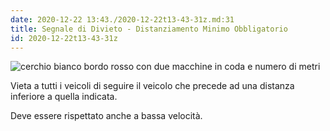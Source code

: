 ```yaml
---
date: 2020-12-22 13:43./2020-12-22t13-43-31z.md:31
title: Segnale di Divieto - Distanziamento Minimo Obbligatorio
id: 2020-12-22t13-43-31z
---
```


![cerchio bianco bordo rosso con due macchine in coda e numero di
metri](./images/distanziamento-minimo.png)

Vieta a tutti i veicoli di seguire il veicolo che precede ad una distanza
inferiore a quella indicata.

Deve essere rispettato anche a bassa velocità.
